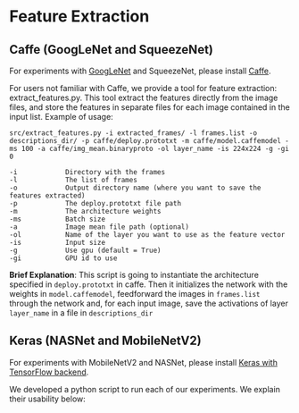 # Feature Extraction


## Caffe (GoogLeNet and SqueezeNet)

For experiments with [GoogLeNet](https://arxiv.org/abs/1409.4842) and SqueezeNet, please install [Caffe](http://caffe.berkeleyvision.org/).

For users not familiar with Caffe, we provide a tool for feature extraction: extract_features.py. This tool extract the features directly from the image files, and store the features in separate files for each image contained in the input list. Example of usage: 
```
src/extract_features.py -i extracted_frames/ -l frames.list -o descriptions_dir/ -p caffe/deploy.prototxt -m caffe/model.caffemodel -ms 100 -a caffe/img_mean.binaryproto -ol layer_name -is 224x224 -g -gi 0

-i            Directory with the frames
-l            The list of frames
-o            Output directory name (where you want to save the features extracted)
-p            The deploy.prototxt file path
-m            The architecture weights
-ms           Batch size
-a            Image mean file path (optional)
-ol           Name of the layer you want to use as the feature vector
-is           Input size
-g            Use gpu (default = True)
-gi           GPU id to use
```

**Brief Explanation**: This script is going to instantiate the architecture specified in `deploy.prototxt` in caffe. Then it initializes the network with the weights in `model.caffemodel`, feedforward the images in `frames.list` through the network and, for each input image, save the activations of layer `layer_name` in a file in `descriptions_dir`

## Keras (NASNet and MobileNetV2)

For experiments with MobileNetV2 and NASNet, please install [Keras with TensorFlow backend](https://keras.io/).

We developed a python script to run each of our experiments. We explain their usability below:


